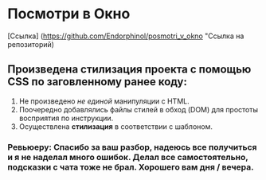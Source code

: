 # Посмотри в Окно  
[Ссылка] (https://github.com/Endorphinol/posmotri_v_okno "Ссылка на репозиторий)  
## Произведена стилизация проекта с помощью CSS по заговленному ранее коду:  
1. Не произведено *не единой* манипуляции с HTML.
2. Поочередно добавлялись файлы стилей в обход (DOM) для простоты восприятия по инструкции.
3. Осуществлена **стилизация** в соответствии с шаблоном.

### Ревьюеру:  Спасибо за ваш разбор, надеюсь все получиться и я не наделал много ошибок. Делал все самостоятельно, подсказки с чата тоже не брал. Хорошего вам дня / вечера.